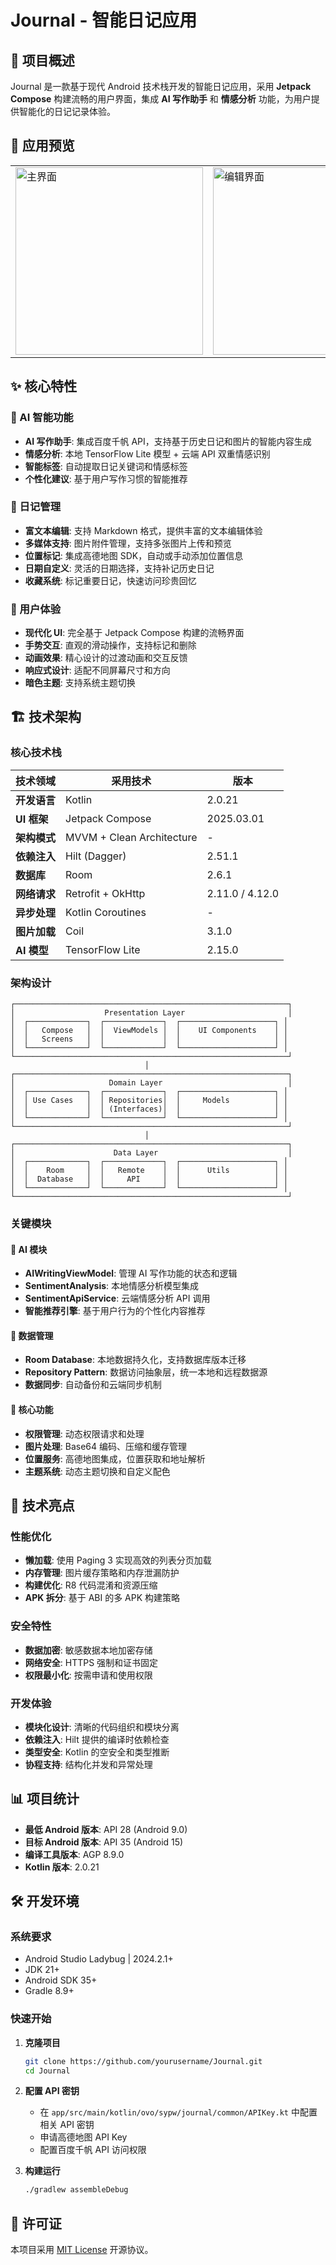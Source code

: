 # Journal - 智能日记应用

## 🌟 项目概述

Journal 是一款基于现代 Android 技术栈开发的智能日记应用，采用 **Jetpack Compose** 构建流畅的用户界面，集成 **AI 写作助手** 和 **情感分析** 功能，为用户提供智能化的日记记录体验。

## 📱 应用预览

<table>
<tr>
<td><img src="README_IMAGES/image1.jpg" alt="主界面" width="300"/></td>
<td><img src="README_IMAGES/image2.jpg" alt="编辑界面" width="300"/></td>
</tr>
</table>

## ✨ 核心特性

### 🤖 AI 智能功能
- **AI 写作助手**: 集成百度千帆 API，支持基于历史日记和图片的智能内容生成
- **情感分析**: 本地 TensorFlow Lite 模型 + 云端 API 双重情感识别
- **智能标签**: 自动提取日记关键词和情感标签
- **个性化建议**: 基于用户写作习惯的智能推荐

### 📝 日记管理
- **富文本编辑**: 支持 Markdown 格式，提供丰富的文本编辑体验
- **多媒体支持**: 图片附件管理，支持多张图片上传和预览
- **位置标记**: 集成高德地图 SDK，自动或手动添加位置信息
- **日期自定义**: 灵活的日期选择，支持补记历史日记
- **收藏系统**: 标记重要日记，快速访问珍贵回忆

### 🎨 用户体验
- **现代化 UI**: 完全基于 Jetpack Compose 构建的流畅界面
- **手势交互**: 直观的滑动操作，支持标记和删除
- **动画效果**: 精心设计的过渡动画和交互反馈
- **响应式设计**: 适配不同屏幕尺寸和方向
- **暗色主题**: 支持系统主题切换

## 🏗️ 技术架构

### 核心技术栈

| 技术领域 | 采用技术 | 版本 |
|---------|---------|------|
| **开发语言** | Kotlin | 2.0.21 |
| **UI 框架** | Jetpack Compose | 2025.03.01 |
| **架构模式** | MVVM + Clean Architecture | - |
| **依赖注入** | Hilt (Dagger) | 2.51.1 |
| **数据库** | Room | 2.6.1 |
| **网络请求** | Retrofit + OkHttp | 2.11.0 / 4.12.0 |
| **异步处理** | Kotlin Coroutines | - |
| **图片加载** | Coil | 3.1.0 |
| **AI 模型** | TensorFlow Lite | 2.15.0 |

### 架构设计

```
┌─────────────────────────────────────────────────────────────┐
│                    Presentation Layer                       │
│  ┌─────────────┐  ┌─────────────┐  ┌─────────────────────┐ │
│  │   Compose   │  │  ViewModels │  │    UI Components    │ │
│  │   Screens   │  │             │  │                     │ │
│  └─────────────┘  └─────────────┘  └─────────────────────┘ │
└─────────────────────────────────────────────────────────────┘
                              │
┌─────────────────────────────────────────────────────────────┐
│                     Domain Layer                            │
│  ┌─────────────┐  ┌─────────────┐  ┌─────────────────────┐ │
│  │ Use Cases   │  │ Repositories│  │     Models          │ │
│  │             │  │ (Interfaces)│  │                     │ │
│  └─────────────┘  └─────────────┘  └─────────────────────┘ │
└─────────────────────────────────────────────────────────────┘
                              │
┌─────────────────────────────────────────────────────────────┐
│                      Data Layer                             │
│  ┌─────────────┐  ┌─────────────┐  ┌─────────────────────┐ │
│  │    Room     │  │   Remote    │  │      Utils          │ │
│  │  Database   │  │     API     │  │                     │ │
│  └─────────────┘  └─────────────┘  └─────────────────────┘ │
└─────────────────────────────────────────────────────────────┘
```

### 关键模块

#### 🧠 AI 模块
- **AIWritingViewModel**: 管理 AI 写作功能的状态和逻辑
- **SentimentAnalysis**: 本地情感分析模型集成
- **SentimentApiService**: 云端情感分析 API 调用
- **智能推荐引擎**: 基于用户行为的个性化内容推荐

#### 💾 数据管理
- **Room Database**: 本地数据持久化，支持数据库版本迁移
- **Repository Pattern**: 数据访问抽象层，统一本地和远程数据源
- **数据同步**: 自动备份和云端同步机制

#### 🎯 核心功能
- **权限管理**: 动态权限请求和处理
- **图片处理**: Base64 编码、压缩和缓存管理
- **位置服务**: 高德地图集成，位置获取和地址解析
- **主题系统**: 动态主题切换和自定义配色

## 🚀 技术亮点

### 性能优化
- **懒加载**: 使用 Paging 3 实现高效的列表分页加载
- **内存管理**: 图片缓存策略和内存泄漏防护
- **构建优化**: R8 代码混淆和资源压缩
- **APK 拆分**: 基于 ABI 的多 APK 构建策略

### 安全特性
- **数据加密**: 敏感数据本地加密存储
- **网络安全**: HTTPS 强制和证书固定
- **权限最小化**: 按需申请和使用权限

### 开发体验
- **模块化设计**: 清晰的代码组织和模块分离
- **依赖注入**: Hilt 提供的编译时依赖检查
- **类型安全**: Kotlin 的空安全和类型推断
- **协程支持**: 结构化并发和异常处理

## 📊 项目统计

- **最低 Android 版本**: API 28 (Android 9.0)
- **目标 Android 版本**: API 35 (Android 15)
- **编译工具版本**: AGP 8.9.0
- **Kotlin 版本**: 2.0.21

## 🛠️ 开发环境

### 系统要求
- Android Studio Ladybug | 2024.2.1+
- JDK 21+
- Android SDK 35+
- Gradle 8.9+

### 快速开始

1. **克隆项目**
   ```bash
   git clone https://github.com/yourusername/Journal.git
   cd Journal
   ```

2. **配置 API 密钥**
   - 在 `app/src/main/kotlin/ovo/sypw/journal/common/APIKey.kt` 中配置相关 API 密钥
   - 申请高德地图 API Key
   - 配置百度千帆 API 访问权限

3. **构建运行**
   ```bash
   ./gradlew assembleDebug
   ```

## 📄 许可证

本项目采用 [MIT License](LICENSE) 开源协议。

